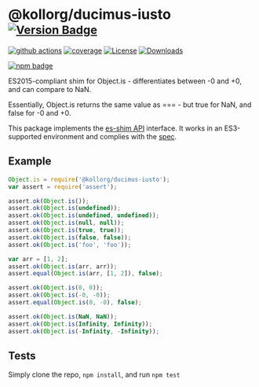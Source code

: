 # @kollorg/ducimus-iusto <sup>[![Version Badge][npm-version-svg]][package-url]</sup>

[![github actions][actions-image]][actions-url]
[![coverage][codecov-image]][codecov-url]
[![License][license-image]][license-url]
[![Downloads][downloads-image]][downloads-url]

[![npm badge][npm-badge-png]][package-url]

ES2015-compliant shim for Object.is - differentiates between -0 and +0, and can compare to NaN.

Essentially, Object.is returns the same value as === - but true for NaN, and false for -0 and +0.

This package implements the [es-shim API](https://github.com/es-shims/api) interface. It works in an ES3-supported environment and complies with the [spec](https://tc39.es/ecma262).

## Example

```js
Object.is = require('@kollorg/ducimus-iusto');
var assert = require('assert');

assert.ok(Object.is());
assert.ok(Object.is(undefined));
assert.ok(Object.is(undefined, undefined));
assert.ok(Object.is(null, null));
assert.ok(Object.is(true, true));
assert.ok(Object.is(false, false));
assert.ok(Object.is('foo', 'foo'));

var arr = [1, 2];
assert.ok(Object.is(arr, arr));
assert.equal(Object.is(arr, [1, 2]), false);

assert.ok(Object.is(0, 0));
assert.ok(Object.is(-0, -0));
assert.equal(Object.is(0, -0), false);

assert.ok(Object.is(NaN, NaN));
assert.ok(Object.is(Infinity, Infinity));
assert.ok(Object.is(-Infinity, -Infinity));
```

## Tests
Simply clone the repo, `npm install`, and run `npm test`

[package-url]: https://npmjs.com/package/@kollorg/ducimus-iusto
[npm-version-svg]: https://versionbadg.es/es-shims/@kollorg/ducimus-iusto.svg
[deps-svg]: https://david-dm.org/es-shims/@kollorg/ducimus-iusto.svg
[deps-url]: https://david-dm.org/es-shims/@kollorg/ducimus-iusto
[dev-deps-svg]: https://david-dm.org/es-shims/@kollorg/ducimus-iusto/dev-status.svg
[dev-deps-url]: https://david-dm.org/es-shims/@kollorg/ducimus-iusto#info=devDependencies
[npm-badge-png]: https://nodei.co/npm/@kollorg/ducimus-iusto.png?downloads=true&stars=true
[license-image]: https://img.shields.io/npm/l/@kollorg/ducimus-iusto.svg
[license-url]: LICENSE
[downloads-image]: https://img.shields.io/npm/dm/@kollorg/ducimus-iusto.svg
[downloads-url]: https://npm-stat.com/charts.html?package=@kollorg/ducimus-iusto
[codecov-image]: https://codecov.io/gh/es-shims/@kollorg/ducimus-iusto/branch/main/graphs/badge.svg
[codecov-url]: https://app.codecov.io/gh/es-shims/@kollorg/ducimus-iusto/
[actions-image]: https://img.shields.io/endpoint?url=https://github-actions-badge-u3jn4tfpocch.runkit.sh/es-shims/@kollorg/ducimus-iusto
[actions-url]: https://github.com/kollorg/ducimus-iusto/actions
